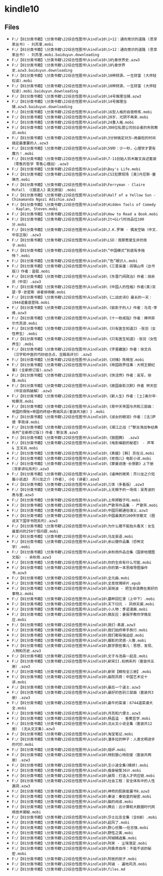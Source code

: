 # kindle10

## Files

- `F:/【01分类书籍】\分类书籍\22综合性图书\kindle10\1+12：通向常识的道路 (思享家丛书) - 刘苏里.mobi`
- `F:/【01分类书籍】\分类书籍\22综合性图书\kindle10\1+12：通向常识的道路 (思享家丛书) - 刘苏里.mobi.baiduyun.downloading`
- `F:/【01分类书籍】\分类书籍\22综合性图书\kindle10\10½章世界史.azw3`
- `F:/【01分类书籍】\分类书籍\22综合性图书\kindle10\10½章世界史.azw3.baiduyun.downloading`
- `F:/【01分类书籍】\分类书籍\22综合性图书\kindle10\10种财源，一生财富 (大师轻松读).mobi`
- `F:/【01分类书籍】\分类书籍\22综合性图书\kindle10\10种财源，一生财富 (大师轻松读).mobi.baiduyun.downloading`
- `F:/【01分类书籍】\分类书籍\22综合性图书\kindle10\14号推理当铺.azw3`
- `F:/【01分类书籍】\分类书籍\22综合性图书\kindle10\14号推理当铺.azw3.baiduyun.downloading`
- `F:/【01分类书籍】\分类书籍\22综合性图书\kindle10\16型人格的自我修炼.mobi`
- `F:/【01分类书籍】\分类书籍\22综合性图书\kindle10\20岁，光阴不再来.mobi`
- `F:/【01分类书籍】\分类书籍\22综合性图书\kindle10\24重人格.mobi`
- `F:/【01分类书籍】\分类书籍\22综合性图书\kindle10\300位私营公司创业者的失败教训.mobi`
- `F:/【01分类书籍】\分类书籍\22综合性图书\kindle10\3分钟搞定对方—用最短的时间搞定最重要的人.azw3`
- `F:/【01分类书籍】\分类书籍\22综合性图书\kindle10\59秒：少一秒，心理学才更有魔力！.mobi`
- `F:/【01分类书籍】\分类书籍\22综合性图书\kindle10\7-11创始人铃木敏文自述套装（零售的哲学 零售心理战）.azw3`
- `F:/【01分类书籍】\分类书籍\22综合性图书\kindle10\Boy's Life.mobi`
- `F:/【01分类书籍】\分类书籍\22综合性图书\kindle10\CSI犯罪现场 [美]丹尼斯·塞琳杰.mobi`
- `F:/【01分类书籍】\分类书籍\22综合性图书\kindle10\Ferryman - Claire McFall （《摆渡人》英文原版）.mobi`
- `F:/【01分类书籍】\分类书籍\22综合性图书\kindle10\Half of a Yellow Sun - Chimamanda Ngozi Adichie.azw3`
- `F:/【01分类书籍】\分类书籍\22综合性图书\kindle10\Hidden Tools of Comedy - Kaplan, Steven.mobi`
- `F:/【01分类书籍】\分类书籍\22综合性图书\kindle10\How to Read a Book.mobi`
- `F:/【01分类书籍】\分类书籍\22综合性图书\kindle10\It+Girl时尚品位100分.mobi`
- `F:/【01分类书籍】\分类书籍\22综合性图书\kindle10\J.K.罗琳 - 偶发空缺（中文.中亚正版）.azw3`
- `F:/【01分类书籍】\分类书籍\22综合性图书\kindle10\LSD：我那惹是生非的孩子.mobi`
- `F:/【01分类书籍】\分类书籍\22综合性图书\kindle10\“中国模式”到底有多独特？.mobi`
- `F:/【01分类书籍】\分类书籍\22综合性图书\kindle10\“色”眼识人.mobi`
- `F:/【01分类书籍】\分类书籍\22综合性图书\kindle10\《三晋枭雄：阎锡山传（出书版）》作者：苗挺.mobi`
- `F:/【01分类书籍】\分类书籍\22综合性图书\kindle10\《东晋门阀政治》作者：田余庆（中亚）.azw3`
- `F:/【01分类书籍】\分类书籍\22综合性图书\kindle10\《中国人的性格》作者(美)亚瑟·亨·史密斯 译者徐晓敏.mobi`
- `F:/【01分类书籍】\分类书籍\22综合性图书\kindle10\《二战史诗Ⅰ》最长的一天：1944诺曼底登陆.mobi`
- `F:/【01分类书籍】\分类书籍\22综合性图书\kindle10\《偷影子的人》作者：马克·李维.azw3`
- `F:/【01分类书籍】\分类书籍\22综合性图书\kindle10\《十一枚戒指》作者：禅师菲尔杰克逊.mobi`
- `F:/【01分类书籍】\分类书籍\22综合性图书\kindle10\《只有医生知道2》-张羽（女性养生）.mobi`
- `F:/【01分类书籍】\分类书籍\22综合性图书\kindle10\《只有医生知道》-张羽（女性养生）.mobi`
- `F:/【01分类书籍】\分类书籍\22综合性图书\kindle10\《字里藏医》作者：徐文兵（汉字和中医的巧妙结合点，豆瓣高评分）.azw3`
- `F:/【01分类书籍】\分类书籍\22综合性图书\kindle10\《对赌》陈楫宝.mobi`
- `F:/【01分类书籍】\分类书籍\22综合性图书\kindle10\《帝国政界往事：大明王朝纪事》(全新修订版).azw3`
- `F:/【01分类书籍】\分类书籍\22综合性图书\kindle10\《快活馋》作者：高军，徐路.mobi`
- `F:/【01分类书籍】\分类书籍\22综合性图书\kindle10\《故国身影沉默》作者 林天宏 （中亚自购破解）.azw3`
- `F:/【01分类书籍】\分类书籍\22综合性图书\kindle10\《新人生》作者：[土]奥尔罕·帕慕克.mobi`
- `F:/【01分类书籍】\分类书籍\22综合性图书\kindle10\《易中天帝国与共和三部曲：帝国的惆怅+帝国的终结+费城风云(套装共3册) 》.mobi`
- `F:/【01分类书籍】\分类书籍\22综合性图书\kindle10\《淑女的眼泪》作者：[法]萨德 李政译.mobi`
- `F:/【01分类书籍】\分类书籍\22综合性图书\kindle10\《湘江之战 (“黎汝清战争经典系列”全新修订版)》作者：黎汝清.azw3`
- `F:/【01分类书籍】\分类书籍\22综合性图书\kindle10\《狼图腾》 .azw3`
- `F:/【01分类书籍】\分类书籍\22综合性图书\kindle10\《电影编剧的秘密》 - 芦苇 & 王天兵.mobi`
- `F:/【01分类书籍】\分类书籍\22综合性图书\kindle10\《素媛》[韩] 苏在沅.mobi`
- `F:/【01分类书籍】\分类书籍\22综合性图书\kindle10\《老炮儿》电影小说.mobi`
- `F:/【01分类书籍】\分类书籍\22综合性图书\kindle10\《蒙曼说唐·长恨歌》上下册 (百家讲坛系列).azw3`
- `F:/【01分类书籍】\分类书籍\22综合性图书\kindle10\《诸神的微笑：芥川龙之介短篇小说选》 芥川龙之介 (作者), 小Q (译者).azw3`
- `F:/【01分类书籍】\分类书籍\22综合性图书\kindle10\三体（多看版）.azw3`
- `F:/【01分类书籍】\分类书籍\22综合性图书\kindle10\上天赐予的一场戏：吴秀波的表与里.azw3`
- `F:/【01分类书籍】\分类书籍\22综合性图书\kindle10\上帝掷骰子吗.mobi`
- `F:/【01分类书籍】\分类书籍\22综合性图书\kindle10\严歌苓作品集 - 严歌苓.mobi`
- `F:/【01分类书籍】\分类书籍\22综合性图书\kindle10\中国历朝通俗演义.azw3`
- `F:/【01分类书籍】\分类书籍\22综合性图书\kindle10\中国最美的100传世散文 (图说天下国学书院系列).azw3`
- `F:/【01分类书籍】\分类书籍\22综合性图书\kindle10\为什么猪不能抬头看天：女生最爱问的250个怪问题.mobi`
- `F:/【01分类书籍】\分类书籍\22综合性图书\kindle10\乌龙英语.mobi`
- `F:/【01分类书籍】\分类书籍\22综合性图书\kindle10\余以键作品集（恐怖文学）.mobi`
- `F:/【01分类书籍】\分类书籍\22综合性图书\kindle10\余秋雨作品合集（国家地理图文版） - 余秋雨.azw3`
- `F:/【01分类书籍】\分类书籍\22综合性图书\kindle10\你的生命有什么可能.mobi`
- `F:/【01分类书籍】\分类书籍\22综合性图书\kindle10\你的第一本思维导图操作书.azw3`
- `F:/【01分类书籍】\分类书籍\22综合性图书\kindle10\全元曲.mobi`
- `F:/【01分类书籍】\分类书籍\22综合性图书\kindle10\全息玫瑰碎片.epub`
- `F:/【01分类书籍】\分类书籍\22综合性图书\kindle10\吴晓波 - 把生命浪费在美好的事物上.mobi`
- `F:/【01分类书籍】\分类书籍\22综合性图书\kindle10\墓畔回忆录（上中下）.mobi`
- `F:/【01分类书籍】\分类书籍\22综合性图书\kindle10\天下归元 - 凤倾天阑.mobi`
- `F:/【01分类书籍】\分类书籍\22综合性图书\kindle10\小人物：季诺漫画.mobi`
- `F:/【01分类书籍】\分类书籍\22综合性图书\kindle10\微反应：姜振宇教你学微反应.mobi`
- `F:/【01分类书籍】\分类书籍\22综合性图书\kindle10\我们·素直.azw3`
- `F:/【01分类书籍】\分类书籍\22综合性图书\kindle10\我们始终牵手旅行.mobi`
- `F:/【01分类书籍】\分类书籍\22综合性图书\kindle10\我们都有强迫症.mobi`
- `F:/【01分类书籍】\分类书籍\22综合性图书\kindle10\摄影的灵感·人像.mobi`
- `F:/【01分类书籍】\分类书籍\22综合性图书\kindle10\数学那些事儿：思想、发现、人物和历史.azw3`
- `F:/【01分类书籍】\分类书籍\22综合性图书\kindle10\文子与浩森一起走.mobi`
- `F:/【01分类书籍】\分类书籍\22综合性图书\kindle10\新宋II.权柄系列（套装共五册）.azw3`
- `F:/【01分类书籍】\分类书籍\22综合性图书\kindle10\新宋【精校全三册】.mobi`
- `F:/【01分类书籍】\分类书籍\22综合性图书\kindle10\曲院风荷：中国艺术论十讲.mobi`
- `F:/【01分类书籍】\分类书籍\22综合性图书\kindle10\最后一个道士.azw3`
- `F:/【01分类书籍】\分类书籍\22综合性图书\kindle10\最好的告别三部曲（套装共3册）.azw3`
- `F:/【01分类书籍】\分类书籍\22综合性图书\kindle10\最牛的菜谱：6744道菜谱大全.mobi`
- `F:/【01分类书籍】\分类书籍\22综合性图书\kindle10\月亮和六便士.azw3`
- `F:/【01分类书籍】\分类书籍\22综合性图书\kindle10\杨昌溢 - 香蕉哲学.mobi`
- `F:/【01分类书籍】\分类书籍\22综合性图书\kindle10\沈从文小说全集（套装共12册） (沈从文文集).azw3`
- `F:/【01分类书籍】\分类书籍\22综合性图书\kindle10\淘宝笔记.mobi`
- `F:/【01分类书籍】\分类书籍\22综合性图书\kindle10\潘多拉的种子：人类文明进步的代价.mobi`
- `F:/【01分类书籍】\分类书籍\22综合性图书\kindle10\熔炉.mobi`
- `F:/【01分类书籍】\分类书籍\22综合性图书\kindle10\特别狠心特别爱（套装共两册）.azw3`
- `F:/【01分类书籍】\分类书籍\22综合性图书\kindle10\王小波全集(精排).mobi`
- `F:/【01分类书籍】\分类书籍\22综合性图书\kindle10\瘦身秘笈36计.mobi`
- `F:/【01分类书籍】\分类书籍\22综合性图书\kindle10\破局：打造人才供应链.mobi`
- `F:/【01分类书籍】\分类书籍\22综合性图书\kindle10\社会工程：安全体系中的人性漏洞.azw3`
- `F:/【01分类书籍】\分类书籍\22综合性图书\kindle10\神奇的肌肤能量书Ⅱ.azw3`
- `F:/【01分类书籍】\分类书籍\22综合性图书\kindle10\秦谜：秦始皇的秘密.mobi`
- `F:/【01分类书籍】\分类书籍\22综合性图书\kindle10\脑的阅读.mobi`
- `F:/【01分类书籍】\分类书籍\22综合性图书\kindle10\腾云：云计算和大数据时代网络技术揭秘.mobi`
- `F:/【01分类书籍】\分类书籍\22综合性图书\kindle10\莎士比亚全集（全8册）.mobi`
- `F:/【01分类书籍】\分类书籍\22综合性图书\kindle10\起风了.mobi`
- `F:/【01分类书籍】\分类书籍\22综合性图书\kindle10\野心优雅——任志强.mobi`
- `F:/【01分类书籍】\分类书籍\22综合性图书\kindle10\野性之美.mobi`
- `F:/【01分类书籍】\分类书籍\22综合性图书\kindle10\阿城精选集.mobi`
- `F:/【01分类书籍】\分类书籍\22综合性图书\kindle10\阿来 - 尘埃落定.mobi`
- `F:/【01分类书籍】\分类书籍\22综合性图书\kindle10\阿桑奇自传：不能不说的秘密.mobi`
- `F:/【01分类书籍】\分类书籍\22综合性图书\kindle10\阿爸的孩子.mobi`
- `F:/【01分类书籍】\分类书籍\22综合性图书\kindle10\阿诚 - 遍地风流.mobi`
- `F:/【01分类书籍】\分类书籍\22综合性图书\kindle10\files.md`
